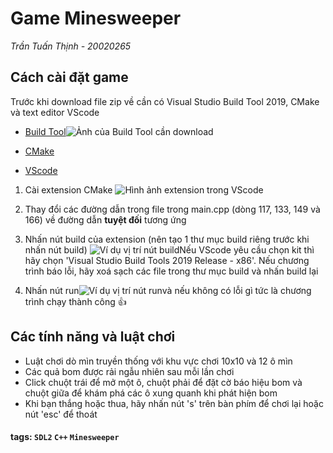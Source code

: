 # Game Minesweeper

_Trần Tuấn Thịnh - 20020265_

## Cách cài đặt game

Trước khi download file zip về cần có Visual Studio Build Tool 2019, CMake và text editor VScode

- [Build Tool](https://visualstudio.microsoft.com/downloads/)![Ảnh của Build Tool cần download](https://i.imgur.com/8RCTWm5.png)

- [CMake](https://cmake.org/download/)
- [VScode](https://code.visualstudio.com/download)

1. Cài extension CMake ![Hình ảnh extension trong VScode](https://i.imgur.com/IVZ5Fh7.png)

2. Thay đổi các đường dẫn trong file trong main.cpp (dòng 117, 133, 149 và 166) về đường dẫn **tuyệt đối** tương ứng
3. Nhấn nút build của extension (nên tạo 1 thư mục build riêng trước khi nhấn nút build) ![Ví dụ vị trí nút build](https://i.imgur.com/KfCrBhu.png)Nếu VScode yêu cầu chọn kit thì hãy chọn 'Visual Studio Build Tools 2019 Release - x86'. Nếu chương trình báo lỗi, hãy xoá sạch các file trong thư mục build và nhấn build lại
4. Nhấn nút run![Ví dụ vị trí nút run](https://i.imgur.com/rZ1tMpo.png)và nếu không có lỗi gì tức là chương trình chạy thành công :+1:

## Các tính năng và luật chơi

- Luật chơi dò mìn truyền thống với khu vực chơi 10x10 và 12 ô mìn
- Các quả bom được rải ngẫu nhiên sau mỗi lần chơi
- Click chuột trái để mở một ô, chuột phải để đặt cờ báo hiệu bom và chuột giữa để khám phá các ô xung quanh khi phát hiện bom
- Khi bạn thắng hoặc thua, hãy nhấn nút 's' trên bàn phím để chơi lại hoặc nút 'esc' để thoát

#### tags: `SDL2` `C++` `Minesweeper`
